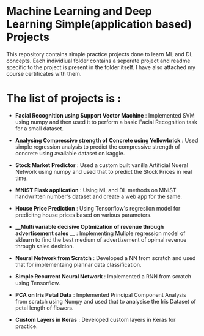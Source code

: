 # Machine Learning and Deep Learning Simple(application based) Projects
This repository contains simple practice projects done to learn ML and DL concepts. Each individiual folder contains a seperate project and readme specific to the project is present in the folder itself.
I have also attached my course certificates with them.

# The list of projects is :

  * **__Facial Recognition using Support Vector Machine__** : Implemented SVM using numpy and then used it to perform a basic Facial Recognition task for a small dataset.
  
  * **__Analysing Compressive strength of Concrete using Yellowbrick__** : Used simple regression analysis to predict the compressive strength of concrete using available dataset on kaggle.
  
  * **__Stock Market Predictor__** : Used a custom built vanilla Artificial Nueral Network using numpy and used that to predict the Stock Prices in real time.
  
  * **__MNIST Flask application__** : Using ML and DL methods on MNIST handwritten number's dataset and create a web app for the same. 
  
  * **__House Price Prediction__** : Using Tensorflow's regresiion model for predicitng house prices based on various parameters. 
  
  * **__Multi variable decisive Optmization of revenue through advertisement sales __** : Implementing Muliple regression model of sklearn to find the best medium of advertizement of opimal revenue through sales desicion. 
  
  * **__Neural Network from Scratch__** : Developed a NN from scratch and used that for implementaing plannar data classification.
  
  * **__Simple Recurrent Neural Network__** : Implemented a RNN from scratch using Tensorflow.
  
  * **__PCA on Iris Petal Data__** : Implemented Principal Component Analysis from scratch using Numpy and used that to analysise the Iris Dataset of petal length of flowers. 
  
  * **__Custom Layers in Keras__** : Developed custom layers in Keras for practice.
